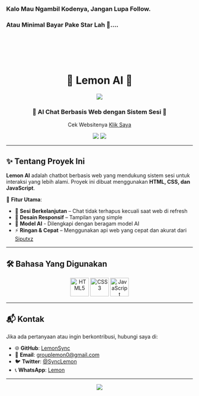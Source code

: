 ### Kalo Mau Ngambil Kodenya, Jangan Lupa Follow.
### Atau Minimal Bayar Pake Star Lah 🌟....

<br>
<br>
<br>
<br>


<h1 align="center">
  🍋 Lemon AI 🍋
</h1>

<p align="center">
  <img src="https://capsule-render.vercel.app/api?type=waving&color=gradient&height=100&section=header"/>
</p>

<h3 align="center">
  🤖 AI Chat Berbasis Web dengan Sistem Sesi 🚀
</h3>

<p align="center">
  Cek Websitenya <a href="https://lemonsync.github.io/Lemon_AI/chat.html">Klik Saya</a>
</p>

<p align="center">
  <img src="https://img.shields.io/github/repo-size/LemonSync/Lemon_AI?style=for-the-badge" />
  <img src="https://img.shields.io/github/languages/count/LemonSync/Lemon_AI?style=for-the-badge" />
</p>

---

## ✨ Tentang Proyek Ini
**Lemon AI** adalah chatbot berbasis web yang mendukung sistem sesi untuk interaksi yang lebih alami. Proyek ini dibuat menggunakan **HTML, CSS, dan JavaScript**.

🔹 **Fitur Utama**:
- 💬 **Sesi Berkelanjutan** – Chat tidak terhapus kecuali saat web di refresh
- 🎨 **Desain Responsif** – Tampilan yang simple
- 📃 **Model AI** - Dilengkapi dengan beragam model AI
- ⚡ **Ringan & Cepat** – Menggunakan api web yang cepat dan akurat dari [Siputxz](https://api.siputzx.my.id)

---

## 🛠️ Bahasa Yang Digunakan
<p align="center">
  <img src="https://githubraw.com/devicons/devicon/master/icons/html5/html5-original.svg" alt="HTML5" width="50" height="50"/>
  <img src="https://githubraw.com/devicons/devicon/master/icons/css3/css3-original.svg" alt="CSS3" width="50" height="50"/>
  <img src="https://githubraw.com/devicons/devicon/master/icons/javascript/javascript-original.svg" alt="JavaScript" width="50" height="50"/>
</p>

---

## 📬 Kontak
Jika ada pertanyaan atau ingin berkontribusi, hubungi saya di:
- 🌐 **GitHub**: [LemonSync](https://github.com/LemonSync)
- 📧 **Email**: grouplemon0@gmail.com
- 🐦 **Twitter**: [@SyncLemon](https://twitter.com/SyncLemon)
- 📞 **WhatsApp**: [Lemon](https://wa.me/6282172175234)

---

<p align="center">
  <img src="https://capsule-render.vercel.app/api?type=waving&color=gradient&height=100&section=footer"/>
</p>
